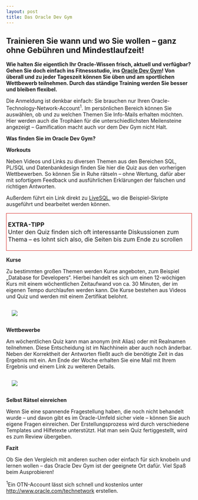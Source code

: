 ```yaml
---
layout: post
title: Das Oracle Dev Gym
---
```


<h2>Trainieren Sie wann und wo Sie wollen – ganz ohne Gebühren und Mindestlaufzeit!</h2>

<p><strong>Wie halten <em>Sie</em> eigentlich Ihr Oracle-Wissen frisch, aktuell und verfügbar? Gehen Sie doch einfach ins Fitnessstudio, ins <a href="https://devgym.oracle.com/" target="_blank" rel="noopener">Oracle Dev Gym</a>! Von überall und zu jeder Tageszeit können Sie üben und am sportlichen Wettbewerb teilnehmen. Durch das ständige Training werden Sie besser und bleiben flexibel.</strong></p>
<p>Die Anmeldung ist denkbar einfach: Sie brauchen nur Ihren Oracle-Technology-Network-Account<sup>1</sup>. Im persönlichen Bereich können Sie auswählen, ob und zu welchen Themen Sie Info-Mails erhalten möchten. Hier werden auch die Trophäen für die unterschiedlichsten Meilensteine angezeigt – Gamification macht auch vor dem Dev Gym nicht Halt.</p>
<p><strong>Was finden Sie im Oracle Dev Gym?</strong></p>
<p><strong>Workouts</strong></p>
<p>Neben Videos und Links zu diversen Themen aus den Bereichen SQL, PL/SQL und Datenbankdesign finden Sie hier die Quiz aus den vorherigen Wettbewerben. So können Sie in Ruhe rätseln – ohne Wertung, dafür aber mit sofortigem Feedback und ausführlichen Erklärungen der falschen und richtigen Antworten.</p>
<p>Außerdem führt ein Link direkt zu <a href="https://livesql.oracle.com/apex/livesql/file/index.html" target="_blank" rel="noopener">LiveSQL</a>, wo die Beispiel-Skripte ausgeführt und bearbeitet werden können.</p>
<table>
<tbody>
<tr>
<td style="border: 1px solid #d62924; padding: 4px;">
<p><strong>EXTRA-TIPP</strong> <br>Unter den Quiz finden sich oft interessante Diskussionen zum Thema – es lohnt sich also, die Seiten bis zum Ende zu scrollen</p>
</td>
</tr>
</tbody>
</table>
<p><strong>Kurse</strong></p>
<p>Zu bestimmten großen Themen werden Kurse angeboten, zum Beispiel „Database for Developers“. Hierbei handelt es sich um einen 12-wöchigen Kurs mit einem wöchentlichen Zeitaufwand von ca. 30 Minuten, der im eigenen Tempo durchlaufen werden kann. Die Kurse bestehen aus Videos und Quiz und werden mit einem Zertifikat belohnt.</p>
<img src="{{site.url}}/images/Screenshot Oracle Dev Gym - Classes.PNG" style="margin: 15px;"/>
<p><strong>Wettbewerbe</strong></p>
<p>Am wöchentlichen Quiz kann man anonym (mit Alias) oder mit Realnamen teilnehmen. Diese Entscheidung ist im Nachhinein aber auch noch änderbar. Neben der Korrektheit der Antworten fließt auch die benötigte Zeit in das Ergebnis mit ein. Am Ende der Woche erhalten Sie eine Mail mit Ihrem Ergebnis und einem Link zu weiteren Details.</p>
<img src="{{site.url}}/images/Screenshot Oracle Dev Gym - Tournaments.PNG" style="margin: 15px;"/>
<p><strong>Selbst Rätsel einreichen</strong></p>
<p>Wenn Sie eine spannende Fragestellung haben, die noch nicht behandelt wurde – und davon gibt es im Oracle-Umfeld sicher viele – können Sie auch eigene Fragen einreichen. Der Erstellungsprozess wird durch verschiedene Templates und Hilfetexte unterstützt. Hat man sein Quiz fertiggestellt, wird es zum Review übergeben.</p>
<p><strong>Fazit</strong></p>
<p>Ob Sie den Vergleich mit anderen suchen oder einfach für sich knobeln und lernen wollen – das Oracle Dev Gym ist der geeignete Ort dafür. Viel Spaß beim Ausprobieren!</p>
<p><sup>1</sup>Ein OTN-Account lässt sich schnell und kostenlos unter <a href="http://www.oracle.com/technetwork" target="_blank" rel="noopener">http://www.oracle.com/technetwork</a> erstellen.</p>

